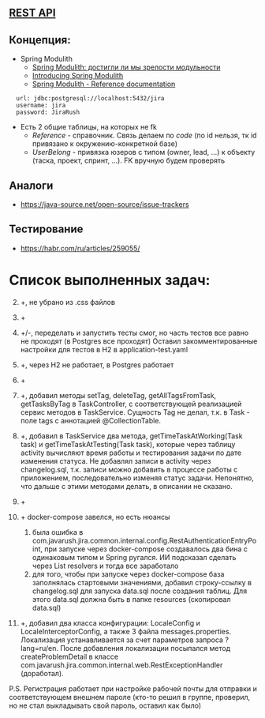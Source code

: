 ## [REST API](http://localhost:8080/doc)

## Концепция:

- Spring Modulith
    - [Spring Modulith: достигли ли мы зрелости модульности](https://habr.com/ru/post/701984/)
    - [Introducing Spring Modulith](https://spring.io/blog/2022/10/21/introducing-spring-modulith)
    - [Spring Modulith - Reference documentation](https://docs.spring.io/spring-modulith/docs/current-SNAPSHOT/reference/html/)

```
  url: jdbc:postgresql://localhost:5432/jira
  username: jira
  password: JiraRush
```

- Есть 2 общие таблицы, на которых не fk
    - _Reference_ - справочник. Связь делаем по _code_ (по id нельзя, тк id привязано к окружению-конкретной базе)
    - _UserBelong_ - привязка юзеров с типом (owner, lead, ...) к объекту (таска, проект, спринт, ...). FK вручную будем
      проверять

## Аналоги

- https://java-source.net/open-source/issue-trackers

## Тестирование

- https://habr.com/ru/articles/259055/

# Список выполненных задач:

2) \+, не убрано из .css файлов

3) \+

4) +/-, переделать и запустить тесты смог, но часть тестов все равно не проходят (в Postgres все проходят)
Оставил закомментированные настройки для тестов в H2 в application-test.yaml

5) \+, через H2 не работает, в Postgres работает

6) \+

7) \+, добавил методы setTag, deleteTag, getAllTagsFromTask, getTasksByTag в TaskController, с соответствующей реализацией
сервис методов в TaskService. Сущность Tag не делал, т.к. в Task - поле tags с аннотацией @CollectionTable.

8) \+, добавил в TaskService два метода, getTimeTaskAtWorking(Task task) и getTimeTaskAtTesting(Task task), которые 
через таблицу activity вычисляют время работы и тестирования задачи по дате изменения статуса. Не добавлял записи в activity
через changelog.sql, т.к. записи можно добавить в процессе работы с приложением, последовательно изменяя статус задачи.
Непонятно, что дальше с этими методами делать, в описании не сказано.

9) \+

10) \+ docker-compose завелся, но есть нюансы
    1. была ошибка в com.javarush.jira.common.internal.config.RestAuthenticationEntryPoint, при запуске через
    docker-compose создавалось два бина с одинаковым типом и Spring ругался. ИИ подсказал сделать через
    List<HandlerExceptionResolver> resolvers и тогда все заработало
    2. для того, чтобы при запуске через docker-compose база заполнялась стартовыми значениями, добавил строку-ссылку
    в changelog.sql для запуска data.sql после создания таблиц. Для этого data.sql должна быть в папке resources
    (скопировал data.sql)
    
11) \+, добавил два класса конфигурации: LocaleConfig и LocaleInterceptorConfig, а также 3 файла messages.properties.
    Локализация устанавливается за счет параметров запроса ?lang=ru/en.
    После добавления локализации посыпался метод createProblemDetail в классе 
    com.javarush.jira.common.internal.web.RestExceptionHandler (доработал).
    

P.S. Регистрация работает при настройке рабочей почты для отправки и соответствующем внешнем пароле
(кто-то решил в группе, проверил, но не стал выкладывать свой пароль, оставил как было)

